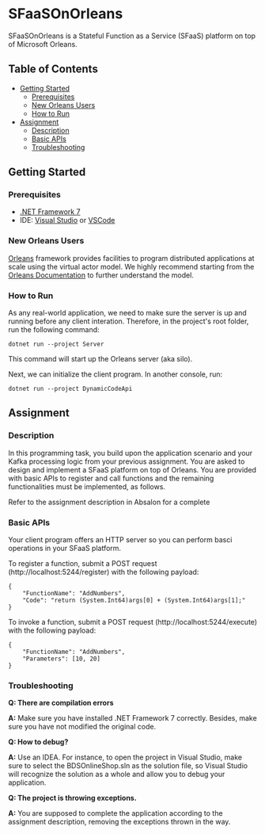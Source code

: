 # SFaaSOnOrleans

SFaaSOnOrleans is a Stateful Function as a Service (SFaaS) platform on top of Microsoft Orleans.

## Table of Contents
- [Getting Started](#getting-started)
    * [Prerequisites](#prerequisites)
    * [New Orleans Users](#orleans)
    * [How to Run](#run)
- [Assignment](#assignment)
    * [Description](#description)
    * [Basic APIs](#basic-apis)
    * [Troubleshooting](#troubleshooting)

## <a name="getting-started"></a>Getting Started

### <a name="prerequisites"></a>Prerequisites

- [.NET Framework 7](https://dotnet.microsoft.com/en-us/download/dotnet/7.0)
- IDE: [Visual Studio](https://visualstudio.microsoft.com/vs/community/) or [VSCode](https://code.visualstudio.com/)

### <a name="orleans"></a>New Orleans Users

[Orleans](https://learn.microsoft.com/en-us/dotnet/orleans/) framework provides facilities to program distributed applications at scale using the virtual actor model. We highly recommend starting from the [Orleans Documentation](https://learn.microsoft.com/en-us/dotnet/orleans/overview) to further understand the model.

### <a name="run"></a>How to Run

As any real-world application, we need to make sure the server is up and running before any client interation.
Therefore, in the project's root folder, run the following command:

```
dotnet run --project Server
```

This command will start up the Orleans server (aka silo).

Next, we can initialize the client program. In another console, run:

```
dotnet run --project DynamicCodeApi
```

## <a name="exercise"></a>Assignment

### <a name="description"></a>Description

In this programming task, you build upon the application scenario and your Kafka processing logic from your previous assignment. You are asked to design and implement a SFaaS platform on top of Orleans. You are provided with basic APIs to register and call functions and the remaining functionalities must be implemented, as follows.

Refer to the assignment description in Absalon for a complete

### <a name="basic-apis"></a>Basic APIs

Your client program offers an HTTP server so you can perform basci operations in your SFaaS platform.

To register a function, submit a POST request (http://localhost:5244/register) with the following payload:
```
{
    "FunctionName": "AddNumbers",
    "Code": "return (System.Int64)args[0] + (System.Int64)args[1];"
}
```

To invoke a function, submit a POST request (http://localhost:5244/execute) with the following payload:
```
{
    "FunctionName": "AddNumbers",
    "Parameters": [10, 20]
}
```

### <a name="troubleshooting"></a>Troubleshooting

**Q: There are compilation errors**

**A:** Make sure you have installed .NET Framework 7 correctly. Besides, make sure you have not modified the original code.

**Q: How to debug?**

**A:** Use an IDEA. For instance, to open the project in Visual Studio, make sure to select the BDSOnlineShop.sln as the solution file, so Visual Studio will recognize the solution as a whole and allow you to debug your application.

**Q: The project is throwing exceptions.**

**A:** You are supposed to complete the application according to the assignment description, removing the exceptions thrown in the way.
